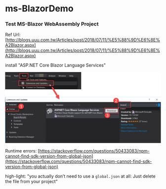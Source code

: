 
# ms-BlazorDemo

### Test MS-Blazor WebAssembly Project

Ref Url:
[http://blogs.uuu.com.tw/Articles/post/2018/07/11/%E5%88%9D%E6%8E%A2Blazor.aspx](http://blogs.uuu.com.tw/Articles/post/2018/07/11/%E5%88%9D%E6%8E%A2Blazor.aspx)

install "ASP.NET Core Blazor Language Services"

![](asset/pic01.jpg)

Runtime errors:
[https://stackoverflow.com/questions/50433083/npm-cannot-find-sdk-version-from-global-json](https://stackoverflow.com/questions/50433083/npm-cannot-find-sdk-version-from-global-json)

high-light: 
"you actually don’t need to use a `global.json` at all: Just delete the file from your project"
